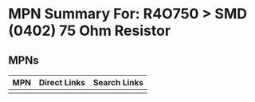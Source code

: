 



# MPN Summary For: R4O750 > SMD (0402) 75 Ohm Resistor

## MPNs
  

|MPN|Direct Links|Search Links|
| :--- | :--- | :--- |
||||
